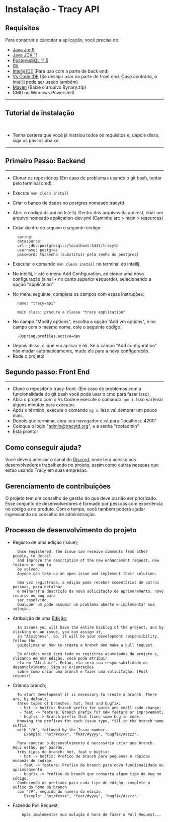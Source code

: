 # Instalação - Tracy API

## Requisitos

Para construir e executar a aplicação, você precisa de:

- [Java Jre 8](https://www.oracle.com/java/technologies/javase-jre8-downloads.html)
- [Java JDK 11](https://www.oracle.com/java/technologies/javase-jdk11-downloads.html)
- [PostgresSQL 11.5](https://www.enterprisedb.com/downloads/postgres-postgresql-downloads)
- [Git](https://git-scm.com/downloads)
- [Intellij IDE](https://www.jetbrains.com/pt-br/idea/download/#section=windows)  (Para uso com a parte de back end)
- [Vs Code IDE](https://code.visualstudio.com/download)  (Se desejar usar na parte de front end. Caso contrário, o intelijj pode ser usado também)
- [Maven](https://maven.apache.org/download.cgi)  (Baixe o arquivo Bynary.zip)
- CMD ou Windows Powershell

---

<!-- ## Installation Tutorial -->
## Tutorial de instalação
&nbsp;

<!-- - Be sure that you already installed all the requirements, and after that, follow the steps below. -->
- Tenha certeza que você já instalou todos os requisitos e, depois disso, siga os passos abaixo. 

---

<!-- ## First Step: Backend -->
## Primeiro Passo: Backend

---

<!-- - Clone the repositories `tracy-api` and `tracy-text-processor`. (In case of problems using the git bash function you can use the cmd to do this)
- Run `mvn clean install`
- Create the postgres database, and name it tracytd
- Open the API Rest code in Intellij. Go to src > main> resources and create an archive named "application-dev.yml".
- Paste inside this archive the following code: -->

- Clonar os repositórios (Em caso de problemas usando o git bash, tentar pelo terminal cmd).
- Execute `mvn clean install`
- Criar o banco de dados no postgres nomeado tracytd
- Abrir o código da api no Intellij. Dentro dos arquivos da api rest, criar um arquivo nomeado application-dev.yml (Caminho src > main > resources)
- Colar dentro do arquivo o seguinte código:


        spring:
        datasource:
        url: jdbc:postgresql://localhost:5432/tracytd
        username: postgres
        password: tuasenha (substituir pela senha do postgres)

<!-- - Execute the command "mvn clean install in the intellij" terminal.
- In intellij, go to the menu "Add configuration", and create a new one by clicking the "+" signal on left top. Choose the category "Application".
- In the following menu, complete the field with this instructions: -->

- Executar o comando `mvn clean install` no terminal do intellij.
- No intellij, ir até o menu Add Configuration, adicionar uma nova configuração (sinal + no canto superior esquerdo), selecionando a opção "application"
- No menu seguinte, complete os campos com essas instruções:

        name: "tracy-api"

        main class: procure a classe "tracy application"

     

<!-- - In the field "Modify options", chose the option "Add vm options", and in the field with the same name, paste the following code: -->
- No campo "Modify options", escolha a opção "Add vm options", e no campo com o mesmo nome, cole o seguinte código:

        -Dspring.profiles.active=dev

<!-- - After that, click apply and ok. If the field "Add configuration" didn't change automatically, change it to the new configuration.
- Run the project! -->
- Depois disso, clique em aplicar e ok. Se o campo "Add configuration" não mudar automaticamente, mude ele para a nova configuração.
- Rode o projeto!
&nbsp;


<!-- ## Second Step: Front End -->
## Segundo passo: Front End

---

<!-- - Clone the repositorie tracy-front. (In case of problems using the git bash function you can use the cmd to do this)
- Open the project with Vs Code and execute the comand "npm i". It wil take a few minutes to execute.
- After that finishes, execute the command "ng s". It will last a little longer.
- After it's done, open your browser and go to "localhost: 4200"
- Put the login "admin@tracytd.org", and the password "rootadmin"
- It's Done! -->

- Clone o repositório tracy-front. (Em caso de problemas com a funcionalidade do git bash você pode usar o cmd para fazer isso)
- Abra o projeto com o Vs Code e execute o comando `npm i`. Isso vai levar alguns minutos para executar.
- Após o término, execute o comando `ng s`. Isso vai demorar um pouco mais.
- Depois que terminar, abra seu navegador e vá para "localhost: 4200"
- Coloque o login "admin@tracytd.org", e a senha  "rootadmin"
- Está pronto!

<!-- ## How to get help? -->
## Como conseguir ajuda?

<!-- You should access the [Discord](https://discord.gg/AwaqbGPRkd) channel where you will have access to the developers working on the project, as well as other people who are using Tracy in their companies. -->

Você deverá acessar o canal do [Discord](https://discord.gg/AwaqbGPRkd), onde terá acesso aos desenvolvedores trabalhando no projeto, assim como outras pessoas que estão usando Tracy em suas empresas.

<!-- ## Handling Contributions -->
## Gerenciamento de contribuições

<!-- The project has a management board of what should or should not be prioritized.
This set of developers is made up of people with experience in the code and the product.
In time, you will be able to help by joining the management board as well. -->

O projeto tem um conselho de gestão do que deve ou não ser priorizado.
Esse conjunto de desenvolvedores é formado por pessoas com experiência no código e no produto.
Com o tempo, você também poderá ajudar ingressando no conselho de administração.



<!-- ## Project Development Process -->
## Processo de desenvolvimento do projeto

<!-- - Registration of an issue; -->
- Registro de uma edição (issue);

        Once registered, the issue can receive comments from other people, to detail
        and improve the description of the new enhancement request, new feature or bug to
        be solved.
        Anyone can take up an open issue and implement their solution.

        Uma vez registrada, a edição pode receber comentários de outras pessoas, para detalhar
        e melhorar a descrição da nova solicitação de aprimoramento, novo recurso ou bug para 
        ser resolvido.
        Qualquer um pode assumir um problema aberto e implementar sua solução.

<!-- - Atribution of [Issue](https://github.com/rodrigor/tracy-api/issues); -->
- Atribuição de uma [Edição](https://github.com/rodrigor/tracy-api/issues);
        
        In Issues you will have the entire backlog of the project, and by clicking on an issue, you can assign it,
        in "Assigness". So, it will be your development responsibility. follow the
        guidelines on how to create a branch and make a pull request.

        Em edições você terá todo os registros acumulados do projeto e, clicando em uma edição, você pode atribuir
        ela em "Atribuir". Então, ela será sua responsabilidade de desenvolvimento. Siga as orientações
        sobre como criar uma branch e fazer uma solicitação. (Pull request).

<!-- - Creating branch; -->
- Criando branch;

        To start development it is necessary to create a branch. There are, by default,
        three types of branches: hot, feat and bugfix:
         - hot -> hotfix: Branch prefix for quick and small code change;
         - feat -> feature: Branch prefix for new feature or improvement;
         - bugfix -> Branch prefix that fixes some bug in code.
        Knowing the prefixes for each issue type, fill in the branch name suffix
        with "/#", followed by the Issue number.
           Example: "hot/#xxxx", "feat/#yyyy", "bugfix/#zzzz".

        Para começar o desenvolvimento é necessário criar uma branch. Aqui estão, por padrão,
        três tipos de branch: hot, feat e bugfix:
         - hot -> hotfix: Prefico de branch para pequenas e rápidas mudanãs de código.
         - feat -> feature: Prefixo de branch para nova funcionalidade ou aprimoramento.
         - bugfix -> Prefixo de branch que conserta algum tipo de bug no código.
        Conhecendo os prefixos para cada tipo de edição, complete o sufixo do nome da branch
        com "/#", seguido do número da edição.
           Exemplo: "hot/#xxxx", "feat/#yyyy", "bugfix/#zzzz".

- Fazendo Pull Request;

          Após implementar sua solução é hora de fazer o Pull Request...